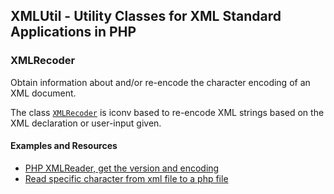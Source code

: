 ## XMLUtil - Utility Classes for XML Standard Applications in PHP


### XMLRecoder

Obtain information about and/or re-encode the character encoding of an XML document.

The class [`XMLRecoder`](src/XMLRecoder.php) is iconv based to re-encode XML strings based on the XML declaration or 
user-input given.

#### Examples and Resources

- [PHP XMLReader, get the version and encoding](http://stackoverflow.com/a/15495409/367456)
- [Read specific character from xml file to a php file](http://stackoverflow.com/a/18896665/367456)
